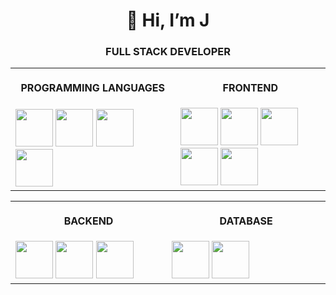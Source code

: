 <h1 align="center">👋 Hi, I’m J</h1>
<h3 align="center">FULL STACK DEVELOPER</h3>

<table>
  <tr>
    <th align="center">
      <img width="441" height="1" />
      <p>PROGRAMMING LANGUAGES</p>
    </th>
    <th align="center">
      <img width="441" height="1" />
      <p>FRONTEND</p>
    </th>
  </tr>
  <tr>
    <td>
      <div>
        <img height="60" src="https://raw.githubusercontent.com/jasonlerit/jasonlerit/main/stack/language/javascript.svg" />
        <img height="60" src="https://raw.githubusercontent.com/jasonlerit/jasonlerit/main/stack/language/typescript.svg" />
        <img height="60" src="https://raw.githubusercontent.com/jasonlerit/jasonlerit/main/stack/language/dart.svg" />
        <img height="60" src="https://raw.githubusercontent.com/jasonlerit/jasonlerit/main/stack/language/php.svg" />
      </div>
    </td>
    <td>
      <div>
        <img height="60" src="https://raw.githubusercontent.com/jasonlerit/jasonlerit/main/stack/frontend/reactjs.svg" />
        <img height="60" src="https://raw.githubusercontent.com/jasonlerit/jasonlerit/main/stack/frontend/nextjs.svg" />
        <img height="60" src="https://raw.githubusercontent.com/jasonlerit/jasonlerit/main/stack/frontend/tailwindcss.svg" />
        <img height="60" src="https://raw.githubusercontent.com/jasonlerit/jasonlerit/main/stack/frontend/redux.svg" />
        <img height="60" src="https://raw.githubusercontent.com/jasonlerit/jasonlerit/main/stack/frontend/flutter.svg" />
      </div>
    </td>
  </tr>
</table>

<table>
  <tr>
    <th align="center">
      <img width="441" height="1" />
      <p>BACKEND</p>
    </th>
    <th align="center">
      <img width="441" height="1" />
      <p>DATABASE</p>
    </th>
  </tr>
  <tr>
    <td>
      <div>
        <img height="60" src="https://raw.githubusercontent.com/jasonlerit/jasonlerit/main/stack/backend/express.svg">
        <img height="60" src="https://raw.githubusercontent.com/jasonlerit/jasonlerit/main/stack/backend/nodejs.svg">
        <img height="60" src="https://raw.githubusercontent.com/jasonlerit/jasonlerit/main/stack/backend/laravel.png">
      </div>
    </td>
    <td>
      <div>
      <img height="60" src="https://raw.githubusercontent.com/jasonlerit/jasonlerit/main/stack/database/mysql.svg">
      <img height="60" src="https://raw.githubusercontent.com/jasonlerit/jasonlerit/main/stack/database/mongodb.png">
      </div>
    </td>
  </tr>
</table>
